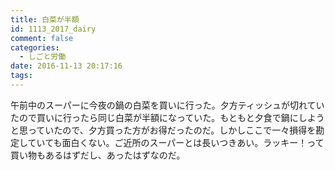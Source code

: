 ```yaml
---
title: 白菜が半額
id: 1113_2017_dairy
comment: false
categories:
  - しごと労働
date: 2016-11-13 20:17:16
tags:
---
```


午前中のスーパーに今夜の鍋の白菜を買いに行った。夕方ティッシュが切れていたので買いに行ったら同じ白菜が半額になっていた。もともと夕食で鍋にしようと思っていたので、夕方買った方がお得だったのだ。しかしここで一々損得を勘定していても面白くない。ご近所のスーパーとは長いつきあい。ラッキー！って買い物もあるはずだし、あったはずなのだ。